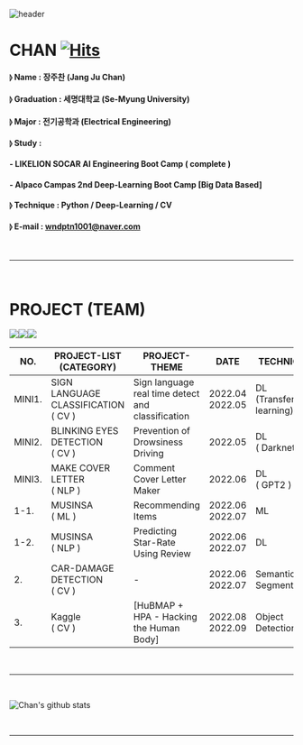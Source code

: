 ![header](https://capsule-render.vercel.app/api?type=waving&color=gradient&height=300&section=header&text=CODEnter&fontColor=FFFFFF&fontSize=45&)

# CHAN [![Hits](https://hits.seeyoufarm.com/api/count/incr/badge.svg?url=https%3A%2F%2Fgithub.com%2Fjcjang1%2Fhit-counter&count_bg=%2379C83D&title_bg=%23555555&icon=&icon_color=%23E7E7E7&title=hits&edge_flat=false)](https://hits.seeyoufarm.com)
#### ⦊ Name : 장주찬 (Jang Ju Chan)
#### ⦊ Graduation : 세명대학교 (Se-Myung University)
#### ⦊ Major : 전기공학과 (Electrical Engineering)
#### ⦊ Study : 
#### - LIKELION SOCAR AI Engineering Boot Camp ( complete )
#### - Alpaco Campas 2nd Deep-Learning Boot Camp [Big Data Based] 
#### ⦊ Technique : Python / Deep-Learning / CV 
#### ⦊ E-mail : wndptn1001@naver.com 

 <br><hr><br>

# PROJECT (TEAM)
<img src="https://img.shields.io/badge/Python-3776AB?style=for-the-badge&logo=Python&logoColor=white"><img src="https://img.shields.io/badge/Google Colab-F9AB00?style=for-the-badge&logo=Google Colab&logoColor=white"><img src="https://img.shields.io/badge/Visual Studio Code-007ACC?style=for-the-badge&logo=Visual Studio Code&logoColor=white">

|  NO. | PROJECT-LIST (CATEGORY) | PROJECT-THEME | DATE | TECHNIQUE | LINK |
|--------|-----------------------|------------|--------|-----------------|------------|
| MINI1.  | SIGN LANGUAGE CLASSIFICATION<br>( CV ) | Sign language real time detect and classification | 2022.04<br>2022.05 | DL<br>(Transfer learning) | [DATA LIST](https://) |
| MINI2.  | BLINKING EYES DETECTION<br>( CV ) | Prevention of Drowsiness Driving | 2022.05 | DL<br>( Darknet ) | [DATA LIST](https://) |
| MINI3.  | MAKE COVER LETTER<br>( NLP ) | Comment Cover Letter Maker | 2022.06 | DL<br>( GPT2 ) | [DATA LIST](https://) |
| 1-1. | MUSINSA<br>( ML ) | Recommending Items | 2022.06<br>2022.07 | ML | [2nd](https://github.com/jcjang1/Musinsa_2nd_project) |
| 1-2. | MUSINSA<br>( NLP ) | Predicting Star-Rate Using Review | 2022.06<br>2022.07 | DL | [3rd](https://github.com/jcjang1/Musinsa_3rd_project) |
| 2. | CAR-DAMAGE DETECTION<br>( CV ) | - | 2022.06<br>2022.07 | Semantic<br>Segmentation | [DATA LIST](https://github.com/jcjang1/Codenter_Car_Damage) |
| 3.   | Kaggle<br>( CV ) | [HuBMAP + HPA - Hacking the Human Body] | 2022.08<br>2022.09 | Object Detection | [Dataset_Make](https://github.com/jcjang1/kaggle_dataset_maker)<br>[Training](https://github.com/jcjang1/kaggle_train) |



 <br><hr><br>

![Chan's github stats](https://github-readme-stats.vercel.app/api?username=jcjang1&show_icons=true&&theme=radical)

 <br><hr><br>
 


